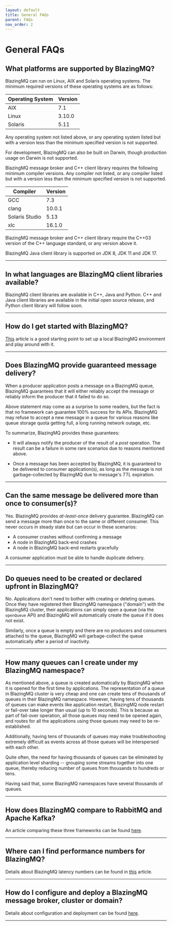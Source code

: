 ```yaml
---
layout: default
title: General FAQs
parent: FAQs
nav_order: 2
---
```


# General FAQs

## What platforms are supported by BlazingMQ?

BlazingMQ can run on Linux, AIX and Solaris operating systems.  The minimum
required versions of these operating systems are as follows:

| Operating System | Version |
| ---------------- | ------- |
| AIX              | 7.1     |
| Linux            | 3.10.0  |
| Solaris          | 5.11    |

Any operating system not listed above, or any operating system listed but with
a version less than the minimum specified version is not supported.

For development, BlazingMQ can also be built on Darwin, though production usage
on Darwin is not supported.

BlazingMQ message broker and C++ client library requires the following minimum
compiler versions.  Any compiler not listed, or any compiler listed but with a
version less than the minimum specified version is not supported.

| Compiler       | Version |
| --------       | ------- |
| GCC            | 7.3     |
| clang          | 10.0.1  |
| Solaris Studio | 5.13    |
| xlc            | 16.1.0  |

BlazingMQ message broker and C++ client library require the C++03 version of
the C++ language standard, or any version above it.

BlazingMQ Java client library is supported on JDK 8, JDK 11 and JDK 17.

---

## In what languages are BlazingMQ client libraries available?

BlazingMQ client libraries are available in C++, Java and Python.  C++ and Java
client libraries are available in the initial open source release, and Python
client library will follow soon.

---

## How do I get started with BlazingMQ?

[This](../../getting_started/blazingmq_in_action) article is a good starting
point to set up a local BlazingMQ environment and play around with it.

---

## Does BlazingMQ provide guaranteed message delivery?

When a producer application posts a message on a BlazingMQ queue, BlazingMQ
guarantees that it will either reliably accept the message or reliably inform
the producer that it failed to do so.

Above statement may come as a surprise to some readers, but the fact is that no
framework can guarantee 100% success for its APIs.  BlazingMQ may refuse to
accept a new message in a queue for various reasons like queue storage quota
getting full, a long running network outage, etc.

To summarize, BlazingMQ provides these guarantees:

- It will always notify the producer of the result of a *post* operation.  The
  result can be a failure in some rare scenarios due to reasons mentioned
  above.

- Once a message has been accepted by BlazingMQ, it is guaranteed to be
  delivered to consumer application(s), as long as the message is not
  garbage-collected by BlazingMQ due to message's *TTL* expiration.

---

## Can the same message be delivered more than once to consumer(s)?

Yes.  BlazingMQ provides *at-least-once* delivery guarantee.  BlazingMQ can
send a message more than once to the same or different consumer.  This never
occurs in steady state but can occur in these scenarios:

- A consumer crashes without confirming a message
- A node in BlazingMQ back-end crashes
- A node in BlazingMQ back-end restarts gracefully

A consumer application must be able to handle duplicate delivery.

---

## Do queues need to be created or declared upfront in BlazingMQ?

No.  Applications don't need to bother with creating or deleting queues.  Once
they have registered their BlazingMQ namespace ("domain") with the BlazingMQ
cluster, their applications can simply open a queue (via the `openQueue` API)
and BlazingMQ will automatically create the queue if it does not exist.

Similarly, once a queue is empty and there are no producers and consumers
attached to the queue, BlazingMQ will garbage-collect the queue automatically
after a period of inactivity.

---

## How many queues can I create under my BlazingMQ namespace?

As mentioned above, a queue is created automatically by BlazingMQ when it is
opened for the first time by applications.  The representation of a queue in
BlazingMQ cluster is very cheap and one can create tens of thousands of queues
in their BlazingMQ namespace.  However, having tens of thousands of queues can
make events like application restart, BlazingMQ node restart or fail-over take
longer than usual (up to 10 seconds).  This is because as part of fail-over
operation, all those queues may need to be opened again, and routes for all the
applications using those queues may need to be re-established.

Additionally, having tens of thousands of queues may make troubleshooting
extremely difficult as events across all those queues will be interspersed with
each other.

Quite often, the need for having thousands of queues can be eliminated by
application level sharding -- grouping some streams together into one queue,
thereby reducing number of queues from thousands to hundreds or tens.

Having said that, some BlazingMQ namespaces have several thousands of queues.

---

## How does BlazingMQ compare to RabbitMQ and Apache Kafka?

An article comparing these three frameworks can be found
[here](../../introduction/comparison).

---

## Where can I find performance numbers for BlazingMQ?

Details about BlazingMQ latency numbers can be found in
[this](../../performance/benchmarks) article.

---

## How do I configure and deploy a BlazingMQ message broker, cluster or domain?

Details about configuration and deployment can be found
[here](../../../installation).

---
